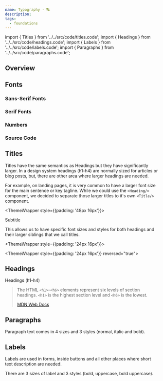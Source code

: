 ```yaml
---
name: Typography - 🔠
description:
tags:
  - foundations
---
```


<!-- CODE IMPORTS -->

<!-- prettier-ignore -->
import { Titles } from '../../src/code/titles.code';
import { Headings } from '../../src/code/headings.code';
import { Labels } from '../../src/code/labels.code';
import { Paragraphs } from '../../src/code/paragraphs.code';

<!-- END CODE IMPORTS -->

<DocHeader props={props}/>

## Overview

## Fonts

### Sans-Serif Fonts

### Serif Fonts

### Numbers

### Source Code

## Titles

Titles have the same semantics as Headings but they have significantly larger.
In a design system headings (h1-h4) are normally sized for articles or blog
posts, but, there are other area where larger headings are needed.

For example, on landing pages, it is very common to have a larger font size for
the main sentence or key tagline. While we could use the `<Heading/>` component,
we decided to separate those larger titles to it's own `<Title/>` component.

<ThemeWrapper style={{padding: '48px 16px'}}>

  <Title style={{textAlign: 'center'}}>Big Statement</Title>
  <Heading style={{textAlign: 'center'}}>Subtitle</Heading>
</ThemeWrapper>

This allows us to have specific font sizes and styles for both headings and
their larger siblings that we call titles.

<!-- prettier-ignore -->
<ThemeWrapper style={{padding: '24px 16px'}}>
  <Titles/>
</ThemeWrapper>

<!-- prettier-ignore -->
<ThemeWrapper style={{padding: '24px 16px'}} reversed="true"> <Titles/>
</ThemeWrapper>

## Headings

Headings (h1-h4)

> The HTML `<h1>`–`<h6>` elements represent six levels of section headings.
> `<h1>` is the highest section level and `<h6>` is the lowest.
>
> [MDN Web Docs](https://developer.mozilla.org/en-US/docs/Web/HTML/Element/Heading_Elements)

<ThemeWrapper>
  <Headings/>
</ThemeWrapper>

<ThemeWrapper reversed="true">
  <Headings/>
</ThemeWrapper>

## Paragraphs

Paragraph text comes in 4 sizes and 3 styles (normal, italic and bold).

<ThemeWrapper>
  <Paragraphs/>
</ThemeWrapper>

<ThemeWrapper reversed="true">
  <Paragraphs/>
</ThemeWrapper>

## Labels

Labels are used in forms, inside buttons and all other places where short text
description are needed.

There are 3 sizes of label and 3 styles (bold, uppercase, bold uppercase).

<ThemeWrapper>
  <Labels/>
</ThemeWrapper>

<ThemeWrapper reversed="true">
  <Labels/>
</ThemeWrapper>
